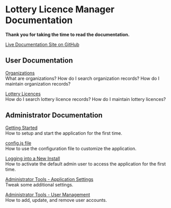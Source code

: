 # Lottery Licence Manager Documentation

**Thank you for taking the time to read the documentation.**

[Live Documentation Site on GitHub](https://cityssm.github.io/lottery-licence-manager/)


## User Documentation

[Organizations](organizations.md)<br />
What are organizations?
How do I search organization records?
How do I maintain organization records?

[Lottery Licences](licences.md)<br />
How do I search lottery licence records?
How do I maintain lottery licences?


## Administrator Documentation

[Getting Started](admin-gettingStarted.md)<br />
How to setup and start the application for the first time.

[config.js file](admin-configJS.md)<br />
How to use the configuration file to customize the application.

[Logging into a New Install](admin-login.md)<br />
How to activate the default admin user to access the application for the first time.

[Administrator Tools - Application Settings](admin-applicationSettings.md)<br />
Tweak some additional settings.

[Administrator Tools - User Management](admin-userManagement.md)<br />
How to add, update, and remove user accounts.
